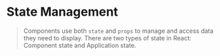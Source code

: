 # State Management

> Components use both `state` and `props` to manage and access data they need to
> display. There are two types of state in React: Component state and
> Application state.
